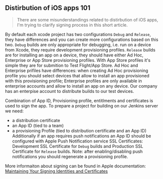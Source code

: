 ## Distirbution of iOS apps 101

> There are some misunderstandings related to distirbution of iOS apps, I'm trying to clarify signing process in this short article.

By default each xcode project has two configurations `Debug` and `Release`, they have differences and you can create more configurations based on this two. `Debug` builds are only appropriate for debugging, i.e. run on a device from Xcode, they require development provisioning profiles. `Release` builds are for installing an app on a device, they should have either Ad Hoc, Enterprise or App Store provisioning profiles. With App Store profiles it's simple they are for submition to Test Flight/App Store. Ad Hoc and Enterprise prifiles have differences: when creating Ad Hoc provisioning profile you should select devices that allow to install an app provisioned with this provisioning profile; Enterprise profiles are only available in enterprise accounts and allow to install an app on any device. Our company has an enterpise account to distribute builds to our test devices.

Combination of App ID, Provisioning profile, entitlments and certificates is used to sign the app. To prepare a project for building on our Jenkins server we need:
- a distribution certificate
- an App ID (tied to a team)
- a provisioning Profile (tied to distribution certificate and an App ID)
Additionally if an app requires push notifications an App ID should be configured with Apple Push Notification service SSL Certificates: Development SSL Certificate for `Debug` builds and Production SSL Certificate for `Release` builds. Note: after enabling/disabling push notifications you should regenerate a provisioning profile.

More informaiton about signing can be found in Apple documentation: [Maintaining Your Signing Identities and Certificates](https://developer.apple.com/library/content/documentation/IDEs/Conceptual/AppDistributionGuide/MaintainingCertificates/MaintainingCertificates.html)

